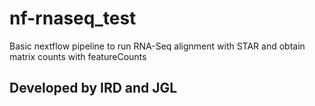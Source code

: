 # nf-rnaseq_test
Basic nextflow pipeline to run RNA-Seq alignment with STAR and obtain matrix counts with featureCounts

## Developed by IRD and JGL